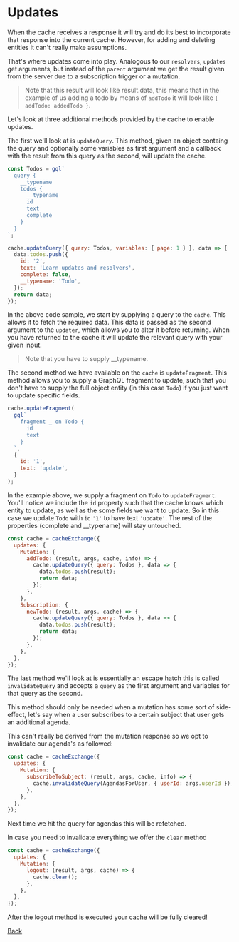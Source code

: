 # Updates

When the cache receives a response it will try and do its best to
incorporate that response into the current cache. However, for adding and
deleting entities it can't really make assumptions.

That's where updates come into play. Analogous to our `resolvers`,
`updates` get arguments, but instead of the `parent` argument we get the
result given from the server due to a subscription trigger or a mutation.

> Note that this result will look like result.data, this means that in
> the example of us adding a todo by means of `addTodo` it will look like
> `{ addTodo: addedTodo }`.

Let's look at three additional methods provided by the cache to enable
updates.

The first we'll look at is `updateQuery`. This method, given an object
containg the query and optionally some variables as first argument and
a callback with the result from this query as the second, will update the
cache.

```js
const Todos = gql`
  query {
    __typename
    todos {
      __typename
      id
      text
      complete
    }
  }
`;

cache.updateQuery({ query: Todos, variables: { page: 1 } }, data => {
  data.todos.push({
    id: '2',
    text: 'Learn updates and resolvers',
    complete: false,
    __typename: 'Todo',
  });
  return data;
});
```

In the above code sample, we start by supplying a query to the `cache`.
This allows it to fetch the required data. This data is passed as the
second argument to the `updater`, which allows you to alter it before
returning. When you have returned to the cache it will update the relevant
query with your given input.

> Note that you have to supply \_\_typename.

The second method we have available on the `cache` is `updateFragment`.
This method allows you to supply a GraphQL fragment to update, such that you
don't have to supply the full object entity (in this case `Todo`) if you just
want to update specific fields.

```js
cache.updateFragment(
  gql`
    fragment _ on Todo {
      id
      text
    }
  `,
  {
    id: '1',
    text: 'update',
  }
);
```

In the example above, we supply a fragment on `Todo` to `updateFragment`. You'll
notice we include the `id` property such that the cache knows which entity to update,
as well as the some fields we want to update. So in this case we update `Todo` with `id`
`'1'` to have text `'update'`. The rest of the properties (complete and \_\_typename)
will stay untouched.

```js
const cache = cacheExchange({
  updates: {
    Mutation: {
      addTodo: (result, args, cache, info) => {
        cache.updateQuery({ query: Todos }, data => {
          data.todos.push(result);
          return data;
        });
      },
    },
    Subscription: {
      newTodo: (result, args, cache) => {
        cache.updateQuery({ query: Todos }, data => {
          data.todos.push(result);
          return data;
        });
      },
    },
  },
});
```

The last method we'll look at is essentially an escape hatch
this is called `invalidateQuery` and accepts a `query` as
the first argument and variables for that query as the second.

This method should only be needed when a mutation has some sort
of side-effect, let's say when a user subscribes to a certain subject
that user gets an additional agenda.

This can't really be derived from the mutation response so we opt
to invalidate our agenda's as followed:

```js
const cache = cacheExchange({
  updates: {
    Mutation: {
      subscribeToSubject: (result, args, cache, info) => {
        cache.invalidateQuery(AgendasForUser, { userId: args.userId });
      },
    },
  },
});
```

Next time we hit the query for agendas this will be refetched.

In case you need to invalidate everything we offer the `clear` method

```js
const cache = cacheExchange({
  updates: {
    Mutation: {
      logout: (result, args, cache) => {
        cache.clear();
      },
    },
  },
});
```

After the logout method is executed your cache will be fully cleared!

[Back](../README.md)
